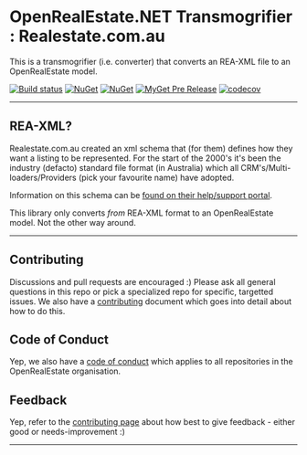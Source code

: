 

# OpenRealEstate.NET Transmogrifier : Realestate.com.au

This is a transmogrifier (i.e. converter) that converts an REA-XML file to an OpenRealEstate model.

[![Build status](https://ci.appveyor.com/api/projects/status/rlf7cfhgl73vx0t3/branch/master?svg=true)](https://ci.appveyor.com/project/PureKrome/openrealestate-net-transmorgrifiers-realestatecoma) [![NuGet](https://img.shields.io/nuget/v/OpenRealEstate.Transmorgrifiers.RealestateComAu.svg)](https://www.nuget.org/packages/OpenRealEstate.Transmorgrifiers.RealestateComAu) [![NuGet](https://img.shields.io/nuget/dt/OpenRealEstate.Transmorgrifiers.RealestateComAu.svg)](https://www.myget.org/feed/openrealestate-net/package/nuget/OpenRealEstate.NET.Transmorgrifiers.RealestateComAu) [![MyGet Pre Release](https://img.shields.io/myget/openrealestate-net/v/OpenRealEstate.Transmorgrifiers.RealestateComAu.svg)]() [![codecov](https://codecov.io/gh/OpenRealEstate/OpenRealEstate.NET.Transmorgrifiers.RealestateComAu/branch/master/graph/badge.svg)](https://codecov.io/gh/OpenRealEstate/OpenRealEstate.NET.Transmorgrifiers.RealestateComAu)

---

## REA-XML?
Realestate.com.au created an xml schema that (for them) defines how they want a listing to be represented. For the start of the 2000's it's been the industry (defacto) standard file format (in Australia) which all CRM's/Multi-loaders/Providers (pick your favourite name) have adopted.

Information on this schema can be [found on their help/support portal](http://ask.realestate.com.au/reaxml/).

This library only converts _from_ REA-XML format to an OpenRealEstate model. Not the other way around.

---
## Contributing

Discussions and pull requests are encouraged :) Please ask all general questions in this repo or pick a specialized repo for specific, targetted issues. We also have a [contributing](https://github.com/OpenRealEstate/OpenRealEstate/blob/master/CONTRIBUTING.md) document which goes into detail about how to do this.

## Code of Conduct
Yep, we also have a [code of conduct](https://github.com/OpenRealEstate/OpenRealEstate/blob/master/CODE_OF_CONDUCT.md) which applies to all repositories in the OpenRealEstate organisation.

## Feedback
Yep, refer to the [contributing page](https://github.com/OpenRealEstate/OpenRealEstate/blob/master/CONTRIBUTING.md) about how best to give feedback - either good or needs-improvement :)

---
